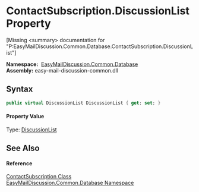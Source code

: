 ContactSubscription.DiscussionList Property
===========================================

[Missing &lt;summary> documentation for "P:EasyMailDiscussion.Common.Database.ContactSubscription.DiscussionList"]


  **Namespace:**  [EasyMailDiscussion.Common.Database][1]  
  **Assembly:** easy-mail-discussion-common.dll

Syntax
------

```csharp
public virtual DiscussionList DiscussionList { get; set; }
```

#### Property Value
Type: [DiscussionList][2]

See Also
--------

#### Reference
[ContactSubscription Class][3]  
[EasyMailDiscussion.Common.Database Namespace][1]  

[1]: ../README.md
[2]: ../DiscussionList/README.md
[3]: README.md